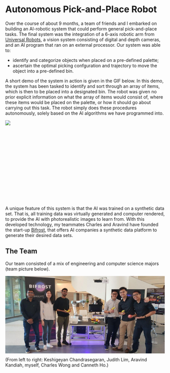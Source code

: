 # Autonomous Pick-and-Place Robot

Over the course of about 9 months, a team of friends and I embarked on building an AI-robotic system that could perform general 
pick-and-place tasks. The final system was the integration of a 6-axis robotic arm from [Universal Robots](https://www.universal-robots.com/), a vision system consisting of digital and depth cameras, and an AI program that ran on an external processor. Our system was able to:

* identify and categorize objects when placed on a pre-defined palette;
* ascertain the optimal picking confguration and trajectory to move the object into a pre-defined bin.

A short demo of the system in action is given in the GIF below. In this demo, the system has been tasked to identify and sort through an array of items, which is then to be placed into a designated bin. The robot was given no prior explicit information on what the array of items would consist of, where these items would be placed on the palette, or how it should go about carrying out this task. The robot simply does these procedures autonomously, solely based on the AI algorithms we have programmed into.  

<img align="left" src="picking_sequence.gif">
<br/><br/><br/><br/><br/><br/><br/><br/><br/><br/><br/><br/><br/><br/><br/>

A unique feature of this system is that the AI was trained on a synthetic data set. That is, all training data was virtually generated and computer rendered, to provide the AI with photorealistic images to learn from. With this developed technology, my teammates Charles and Aravind have founded the start-up [Bifrost](https://www.bifrost.ai/), that offers AI companies a synthetic data platform to generate their desired data sets. 


## The Team

Our team consisted of a mix of engineering and computer science majors (team picture below). 

<img align="left" src="team_photo.jpg">
<br/><br/><br/><br/><br/><br/><br/><br/><br/><br/><br/><br/><br/><br/><br/>
(From left to right: Keshigeyan Chandrasegaran, Judith Lim, Aravind Kandiah, myself, Charles Wong and Canneth Ho.) 





